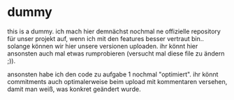 # dummy
this is a dummy.
ich mach hier demnächst nochmal ne offizielle repository für unser projekt auf, wenn ich mit den features besser vertraut bin.. solange können wir hier unsere versionen uploaden. ihr könnt hier ansonsten auch mal etwas rumprobieren (versucht mal diese file zu ändern ;)).

ansonsten habe ich den code zu aufgabe 1 nochmal "optimiert". ihr könnt commitments auch optimalerweise beim upload mit kommentaren versehen, damit man weiß, was konkret geändert wurde.

